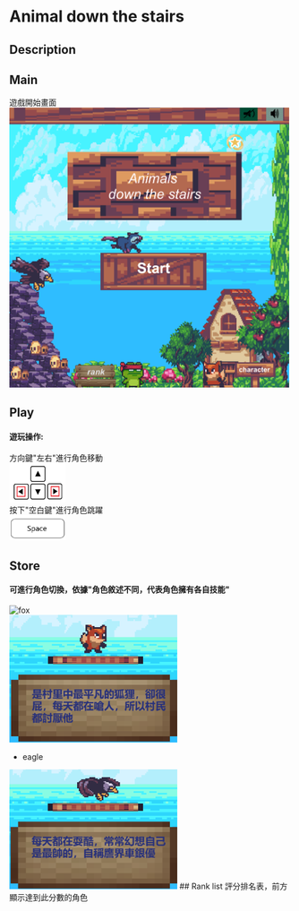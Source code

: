 # Animal down the stairs
## Description
## Main
遊戲開始畫面  
<img src="https://github.com/ShawnChen0817/ImgDataBase/blob/main/start.png" width="500px">
## Play
#### 遊玩操作:   
方向鍵"左右"進行角色移動   
<img src="https://github.com/ShawnChen0817/ImgDataBase/blob/main/%E6%96%B9%E5%90%91%E9%8D%B5.png" width="100px">   
按下"空白鍵"進行角色跳躍   
<img src="https://github.com/ShawnChen0817/ImgDataBase/blob/main/space.png" width="100px">    
## Store
#### 可進行角色切換，依據"角色敘述不同，代表角色擁有各自技能"
![fox]()  
<img src="https://github.com/ShawnChen0817/ImgDataBase/blob/main/fox.png" width="300px">   
* eagle
<img src="https://github.com/ShawnChen0817/ImgDataBase/blob/main/eagle.png" width="300px">    
## Rank list
評分排名表，前方顯示達到此分數的角色
